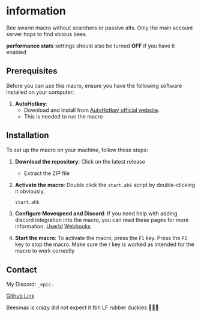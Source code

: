 # information
Bee swarm macro without searchers or passive alts. Only the main account server hops to find vicious bees.

**performance stats** settings should also be turned **OFF** if you have it enabled

## Prerequisites

Before you can use this macro, ensure you have the following software installed on your computer:

1. **AutoHotkey**: 
   - Download and install from [AutoHotkey official website](https://www.autohotkey.com/download/ahk-v2.exe).
   - This is needed to run the macro 



## Installation

To set up the macro on your machine, follow these steps:

1. **Download the repository**: Click on the latest release
   - Extract the ZIP file

2. **Activate the macro**: Double click the `start.ahk` script by double-clicking it obviously.
   ```sh
   start.ahk
   ```

3. **Configure Movespeed and Discord**: If you need help with adding discord integration into the macro, you can read these pages for more information. [UserId](https://support.discord.com/hc/en-us/articles/206346498-Where-can-I-find-my-User-Server-Message-ID#h_01HRSTXPS5H5D7JBY2QKKPVKNA) [Webhooks](https://support.discord.com/hc/en-us/articles/228383668-Intro-to-Webhooks)


4. **Start the macro**: To activate the macro, press the ``` F1 ``` key. Press the ``` F2 ``` key to stop the macro. 
Make sure the / key is worked as intended for the macro to work correctly


## Contact

My Discord: ``` _epic. ``` 

[Github Link](https://github.com/epicisgood/VicHopMacro)

Beesmas is crazy did not expect it tbh
LF rubber duckies 🤑🤑🤑
